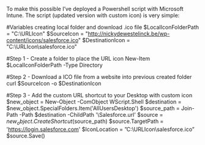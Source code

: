 To make this possible I’ve deployed a Powershell script with Microsoft Intune. The script (updated version with custom icon) is very simple:

#Variables creating local folder and download .ico file
$LocalIconFolderPath = "C:\URLIcon"
$SourceIcon = "http://nickydewestelinck.be/wp-content/icons/salesforce.ico"
$DestinationIcon = "C:\URLIcon\salesforce.ico"


#Step 1 - Create a folder to place the URL icon
New-Item $LocalIconFolderPath -Type Directory

#Step 2 - Download a ICO file from a website into previous created folder
curl $SourceIcon -o $DestinationIcon

#Step 3 - Add the custom URL shortcut to your Desktop with custom icon
$new_object = New-Object -ComObject WScript.Shell
$destination = $new_object.SpecialFolders.Item('AllUsersDesktop')
$source_path = Join-Path -Path $destination -ChildPath '\\Salesforce.url'
$source = $new_object.CreateShortcut($source_path)
$source.TargetPath = 'https://login.salesforce.com'
$IconLocation = ”C:\URLIcon\salesforce.ico”
$source.Save()
